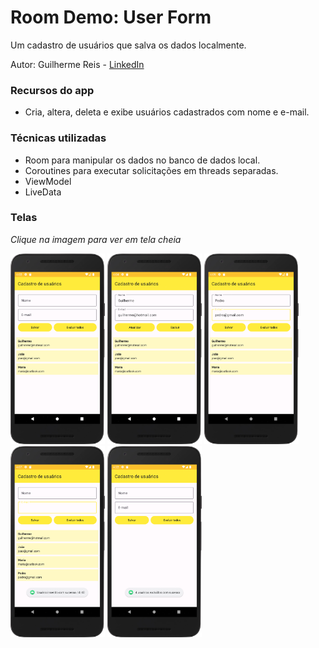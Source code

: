 # Room Demo: User Form

Um cadastro de usuários que salva os dados localmente.

Autor: Guilherme Reis - [LinkedIn](https://www.linkedin.com/in/guilhermereisdev/)

### Recursos do app
- Cria, altera, deleta e exibe usuários cadastrados com nome e e-mail.

### Técnicas utilizadas
- Room para manipular os dados no banco de dados local.
- Coroutines para executar solicitações em threads separadas.
- ViewModel
- LiveData

### Telas

_Clique na imagem para ver em tela cheia_

<img src="screenshots/01.png" width="30%"> <img src="screenshots/02.png" width="30%"> <img src="screenshots/03.png" width="30%"> <img src="screenshots/04.png" width="30%"> <img src="screenshots/05.png" width="30%">